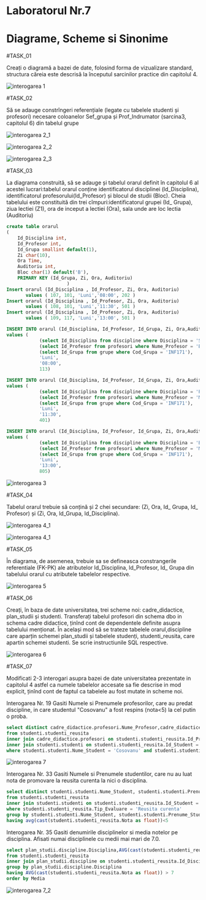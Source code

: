 # Laboratorul Nr.7
# Diagrame, Scheme si Sinonime

#TASK_01

Creați o diagramă a bazei de date, folosind forma de vizualizare standard, structura căreia este descrisă la începutul sarcinilor practice din capitolul 4.

![interogarea 1](Image1.PNG)

#TASK_02

Să se adauge constrîngeri referențiale (legate cu tabelele studenti și profesori) necesare coloanelor Sef_grupa și Prof_Indrumator (sarcina3, capitolul 6) din tabelul grupe

![interogarea 2_1](Image2_1.PNG)

![interogarea 2_2](Image2_2.PNG)

![interogarea 2_3](Image2_3.PNG)

#TASK_03

La diagrama construită, să se adauge și tabelul orarul definit în capitolul 6 al acestei lucrari:tabelul orarul conține identificatorul disciplinei (ld_Disciplina), identificatorul profesorului(Id_Profesor) și blocul de studii (Bloc). Cheia tabelului este constituită din trei cîmpuri:identificatorul grupei (Id_ Grupa), ziua lectiei (Z1), ora de inceput a lectiei (Ora), sala unde are loc lectia (Auditoriu)

```SQL
create table orarul 
( 
	Id_Disciplina int,
	Id_Profesor int,
	Id_Grupa smallint default(1),
	Zi char(10),
	Ora Time,
    Auditoriu int,
	Bloc char(1) default('B'),
	PRIMARY KEY (Id_Grupa, Zi, Ora, Auditoriu)
					  )
Insert orarul (Id_Disciplina , Id_Profesor, Zi, Ora, Auditoriu)
       values ( 107, 101, 'Luni','08:00', 202 )
Insert orarul (Id_Disciplina , Id_Profesor, Zi, Ora, Auditoriu)
       values ( 108, 101, 'Luni','11:30', 501 )
Insert orarul (Id_Disciplina , Id_Profesor, Zi, Ora, Auditoriu)
       values ( 109, 117, 'Luni','13:00', 501 )

INSERT INTO orarul (Id_Disciplina, Id_Profesor, Id_Grupa, Zi, Ora,Auditoriu)
values (
	        (select Id_Disciplina from discipline where Disciplina = 'Structuri de date si algoritmi'),
	        (select Id_Profesor from profesori where Nume_Profesor = 'Bivol' and Prenume_Profesor = 'Ion'),
		    (select Id_Grupa from grupe where Cod_Grupa = 'INF171'), 
		    'Luni', 
		    '08:00',
		    113)

INSERT INTO orarul (Id_Disciplina, Id_Profesor, Id_Grupa, Zi, Ora,Auditoriu)
values (
	        (select Id_Disciplina from discipline where Disciplina = 'Programe aplicative'),
		    (select Id_Profesor from profesori where Nume_Profesor = 'Mircea' and Prenume_Profesor = 'Sorin'),
		    (select Id_Grupa from grupe where Cod_Grupa = 'INF171'), 
		    'Luni', 
		    '11:30',
		    401)

INSERT INTO orarul (Id_Disciplina, Id_Profesor, Id_Grupa, Zi, Ora,Auditoriu)
values (
	        (select Id_Disciplina from discipline where Disciplina = 'Baze de date'),
		    (select Id_Profesor from profesori where Nume_Profesor = 'Micu' and Prenume_Profesor = 'Elena'),
		    (select Id_Grupa from grupe where Cod_Grupa = 'INF171'), 
		    'Luni', 
		    '13:00',
		    805)
```

![interogarea 3](Image3.PNG)

#TASK_04

Tabelul orarul trebuie să conțină și 2 chei secundare: (Zi, Ora, Id_ Grupa, Id_ Profesor) și (Zi, Ora, ld_Grupa, ld_Disciplina).

![interogarea 4_1](Image4_1.PNG)

![interogarea 4_1](Image4_1.PNG)

#TASK_05

În diagrama, de asemenea, trebuie sa se defineasca constrangerile referentiale (FK-PK) ale atributelor ld_Disciplina, ld_Profesor, Id_ Grupa din tabelului orarul cu atributele tabelelor respective.

![interogarea 5](Image5.PNG)

#TASK_06

Creați, în baza de date universitatea, trei scheme noi: cadre_didactice, plan_studii și studenti. Transferați tabelul profesori din schema dbo in schema cadre didactice, ținînd cont de dependentele definite asupra tabelului menționat. În același mod să se trateze tabelele orarul,discipline care aparțin schemei plan_studii și tabelele studenți, studenti_reusita, care apartin schemei studenti. Se scrie instructiunile SQL respective.

![interogarea 6](Image6.PNG)

#TASK_07

Modificati 2-3 interogari asupra bazei de date universitatea prezentate in capitolul 4 astfel ca numele tabelelor accesate sa fie descrise in mod explicit, ținînd cont de faptul ca tabelele au fost mutate in scheme noi.

Interogarea Nr. 19 Gasiti Numele si Prenumele profesorilor, care au predat discipline, in care studentul "Cosovanu" a fost respins (nota<5) la cel putin o proba.

```SQL
select distinct cadre_didactice.profesori.Nume_Profesor,cadre_didactice.profesori.Prenume_Profesor
from studenti.studenti_reusita
inner join cadre_didactice.profesori on studenti.studenti_reusita.Id_Profesor = cadre_didactice.profesori.Id_Profesor
inner join studenti.studenti on studenti.studenti_reusita.Id_Student = studenti.studenti.Id_Student
where studenti.studenti.Nume_Student = 'Cosovanu' and studenti.studenti_reusita.Nota<5
```

![interogarea 7](Image7.PNG)


Interogarea Nr. 33 Gasiti Numele si Prenumele studentilor, care nu au luat nota de promovare la reusita curenta la nici o disciplina.

```SQL
select distinct studenti.studenti.Nume_Student, studenti.studenti.Prenume_Student
from studenti.studenti_reusita
inner join studenti.studenti on studenti.studenti_reusita.Id_Student = studenti.studenti.Id_Student
where studenti.studenti_reusita.Tip_Evaluare = 'Reusita curenta'
group by studenti.studenti.Nume_Student, studenti.studenti.Prenume_Student
having avg(cast(studenti.studenti_reusita.Nota as float))<5
```

Interogarea Nr. 35 Gasiti denumirile disciplinelor si media notelor pe disciplina. Afisati numai disciplinele cu medii mai mari de 7.0.

```SQL
select plan_studii.discipline.Disciplina,AVG(cast(studenti.studenti_reusita.Nota as float)) as Media
from studenti.studenti_reusita
inner join plan_studii.discipline on studenti.studenti_reusita.Id_Disciplina = plan_studii.discipline.Id_Disciplina
group by plan_studii.discipline.Disciplina
having AVG(cast(studenti.studenti_reusita.Nota as float)) > 7
order by Media
```

![interogarea 7_2](Image7_2.PNG)